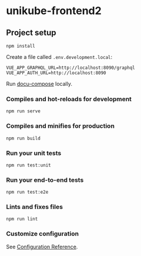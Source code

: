 # unikube-frontend2

## Project setup
```
npm install
```

Create a file called `.env.development.local`:
```dotenv
VUE_APP_GRAPHQL_URL=http://localhost:8090/graphql
VUE_APP_AUTH_URL=http://localhost:8090
```

Run [docu-compose](https://gitlab.blueshoe.de/unikube/docu-compose/) locally.


### Compiles and hot-reloads for development
```
npm run serve
```

### Compiles and minifies for production
```
npm run build
```

### Run your unit tests
```
npm run test:unit
```

### Run your end-to-end tests
```
npm run test:e2e
```

### Lints and fixes files
```
npm run lint
```

### Customize configuration
See [Configuration Reference](https://cli.vuejs.org/config/).
